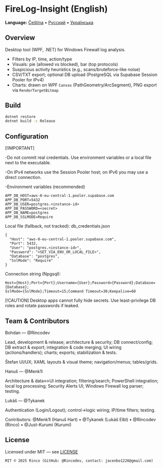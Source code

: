 # FireLog-Insight (English)

**Language:** [Čeština](../cs/index.md) • [Русский](../ru/index.md) • [Українська](../uk/index.md)

## Overview
Desktop tool (WPF, .NET) for Windows Firewall log analysis.
- Filters by IP, time, action/type
- Visuals: pie (allowed vs blocked), bar (top protocols)
- Suspicious activity heuristics (e.g., scans/bruteforce-like noise)
- CSV/TXT export; optional DB upload (PostgreSQL via Supabase Session Pooler for IPv4)
- Charts: drawn on WPF `Canvas` (PathGeometry/ArcSegment), PNG export via `RenderTargetBitmap`

## Build
```bash
dotnet restore
dotnet build -c Release
```
## Configuration
[!IMPORTANT]

-Do not commit real credentials. Use environment variables or a local file next to the executable.

-On IPv4 networks use the Session Pooler host; on IPv6 you may use a direct connection.

-Environment variables (recommended)
```
APP_DB_HOST=aws-0-eu-central-1.pooler.supabase.com
APP_DB_PORT=5432
APP_DB_USER=postgres.<instance-id>
APP_DB_PASSWORD=<secret>
APP_DB_NAME=postgres
APP_DB_SSLMODE=Require
```
Local file (fallback, not tracked): db_credentials.json
```
{
  "Host": "aws-0-eu-central-1.pooler.supabase.com",
  "Port": 5432,
  "User": "postgres.<instance-id>",
  "Password": "<SET_VIA_ENV_OR_LOCAL_FILE>",
  "Database": "postgres",
  "SslMode": "Require"
}
```
Connection string (Npgsql):
```
Host={Host};Port={Port};Username={User};Password={Password};Database={Database};
SslMode={SslMode};Timeout=15;Command Timeout=30;Keepalive=60
```
[!CAUTION]
Desktop apps cannot fully hide secrets. Use least-privilege DB roles and rotate passwords if leaked.

## Team & Contributors
Bohdan — @Rincodev

Lead, development & release; architecture & security; DB connect/config; DB extract & export; integration & code merging; UI wiring (actions/handlers); charts; exports; stabilization & tests.

Štefan
UI/UX; XAML layouts & visual theme; navigation/menus; tables/grids.

Hanuš — @Menk1l

Architecture & data↔UI integration; filtering/search; PowerShell integration; local log processing; Security Alerts UI; Windows Firewall log parser; testing.

Lukáš — @Tykanek

Authentication (Login/Logout); control→logic wiring; IP/time filters; testing.

Contributors: @Menk1l (Hanuš Hart) • @Tykanek (Lukáš Elbl) • @Rincodev (Rinco) • @Just-Kurumi (Kurumi)

## License
Licensed under MIT — see [LICENSE](../../LICENSE)
```
MIT © 2025 Rinco (GitHub: @Rincodev, contact: jacenbo1226@gmail.com)
